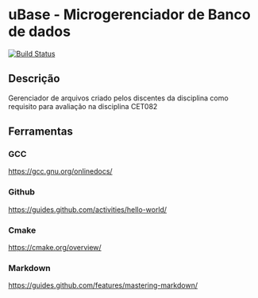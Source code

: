uBase - Microgerenciador de Banco de dados
==========================================

[![Build Status](https://travis-ci.org/uesc-ori/uBase.svg?branch=master)](https://travis-ci.org/uesc-ori/uBase)

Descrição
---------
Gerenciador de arquivos criado pelos discentes da disciplina como requisito para avaliação na disciplina CET082

Ferramentas
-----------

### GCC
https://gcc.gnu.org/onlinedocs/

### Github
https://guides.github.com/activities/hello-world/

### Cmake
https://cmake.org/overview/

### Markdown
https://guides.github.com/features/mastering-markdown/

